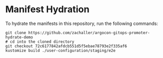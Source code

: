 # Manifest Hydration

To hydrate the manifests in this repository, run the following commands:

```shell
git clone https://github.com/zachaller/argocon-gitops-promoter-hydrate-demo
# cd into the cloned directory
git checkout 72c6177842afdcb551d5f5ebae78793e2f335af6
kustomize build ./user-configuration/staging/e2e
```
